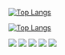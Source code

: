 <!---Для компактной версии-->
[![Top Langs](https://github-readme-stats.vercel.app/api/top-langs/?username=MATTYOneInc&layout=compact)](https://github.com/MATTYOneInc/github-readme-stats)
<!---Для подробной версии-->
[![Top Langs](https://github-readme-stats.vercel.app/api/top-langs/?username=MATTYOneInc)](https://github.com/MATTYOneInc/github-readme-stats)

![](https://github-profile-summary-cards.vercel.app/api/cards/profile-details?username=MATTYOneInc&theme=solarized_dark)
![](https://github-profile-summary-cards.vercel.app/api/cards/most-commit-language?username=MATTYOneInc&theme=solarized_dark)
![](https://github-profile-summary-cards.vercel.app/api/cards/repos-per-language?username=MATTYOneInc&theme=solarized_dark)
![](https://github-profile-summary-cards.vercel.app/api/cards/stats?username=MATTYOneInc&theme=solarized_dark)
![](https://github-profile-summary-cards.vercel.app/api/cards/productive-time?username=MATTYOneInc&theme=solarized_dark)
